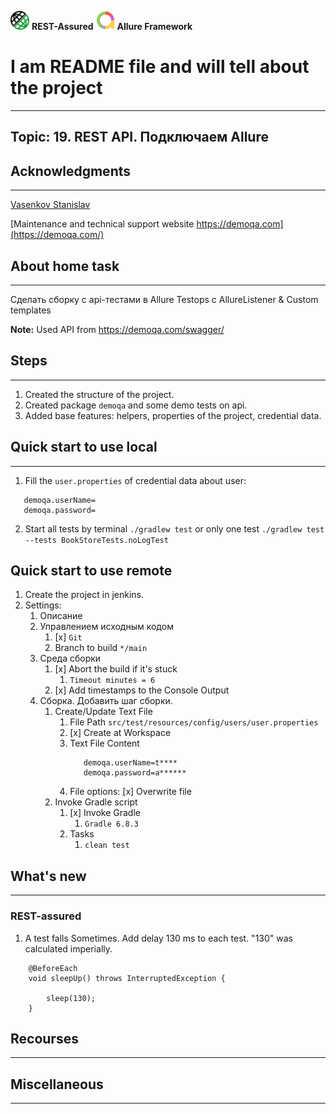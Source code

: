 <img src="readme-images/logo-restassured.png"  height="30" width="30"> <b>REST-Assured</b>
<img src="readme-images/logo-allure.png"  height="30" width="30"> <b>Allure Framework</b>

# I am README file and will tell about the project
___
## Topic: 19. REST API. Подключаем Allure


## Acknowledgments
___
[Vasenkov Stanislav](https://github.com/svasenkov)

[Maintenance and technical support website https://demoqa.com](https://demoqa.com/)


## About home task
___

Сделать сборку с api-тестами в Allure Testops c AllureListener & Custom templates

**Note:** Used API from https://demoqa.com/swagger/


## Steps
___
1. Created the structure of the project.
2. Created package `demoqa` and some demo tests on api.
3. Added base features: helpers, properties of the project, credential data.

## Quick start to use local
___
1. Fill the `user.properties` of credential data about user:
```
   demoqa.userName=
   demoqa.password=
 ```
2. Start all tests by terminal
   `./gradlew test`
   or only one test 
   `./gradlew test --tests BookStoreTests.noLogTest`

## Quick start to use remote
1. Create the project in jenkins.
2. Settings:
   1. Описание
   2. Управлением исходным кодом
      1. [x] `Git`
      2. Branch to build
         `*/main`
   3. Среда сборки
      1. [x] Abort the build if it's stuck
         1. `Timeout minutes = 6`
      2. [x] Add timestamps to the Console Output
   4. Сборка. Добавить шаг сборки.
      1. Create/Update Text File
         1. File Path
            `src/test/resources/config/users/user.properties`
         2. [x] Create at Workspace
         3. Text File Content
            ```
               demoqa.userName=t****
               demoqa.password=a******
            ```
         4. File options:
            [x] Overwrite file
      2. Invoke Gradle script
         1. [x] Invoke Gradle
            1. `Gradle 6.8.3`
         2. Tasks
            1. `clean test`

## What's new
___

### REST-assured
1.  A test falls Sometimes. Add delay 130 ms to each test. "130" was calculated imperially. 
```
    @BeforeEach
    void sleepUp() throws InterruptedException {

        sleep(130);
    }
```


## Recourses
___



## Miscellaneous
___

